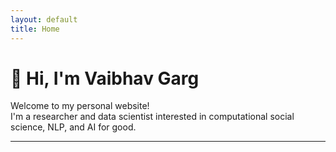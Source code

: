 ```yaml
---
layout: default
title: Home
---
```


# 👋 Hi, I'm **Vaibhav Garg**

Welcome to my personal website!  
I'm a researcher and data scientist interested in computational social science, NLP, and AI for good.



---

